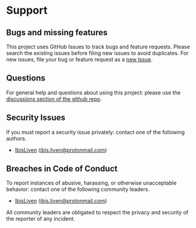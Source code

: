 # Support

## Bugs and missing features
This project uses GitHub Issues to track bugs and feature requests.
Please search the existing issues before filing new issues to avoid duplicates.
For new issues, file your bug or feature request as a [new Issue][issues].

[issues]: (https://github.com/The-Chorus/2D-Table-Tennis/issues/new/choose).

## Questions
For general help and questions about using this project:
please use the [discussions section of the github repo][discussions].

[discussions]:(https://github.com/The-Chorus/2D-Table-Tennis/discussions/)

## Security Issues
If you must report a security issue privately:
contact one of the following authors.
- [IbisLiven](https://github.com/IbisLiven)
([ibis.liven@protonmail.com](mailto://ibis.liven@protonmail.com))

## Breaches in Code of Conduct
To report instances of abusive, harassing, or otherwise unacceptable behavior:
contact one of the following community leaders.
- [IbisLiven](https://github.com/IbisLiven)
([ibis.liven@protonmail.com](mailto://ibis.liven@protonmail.com))

All community leaders are obligated to respect the privacy and security
of the reporter of any incident.